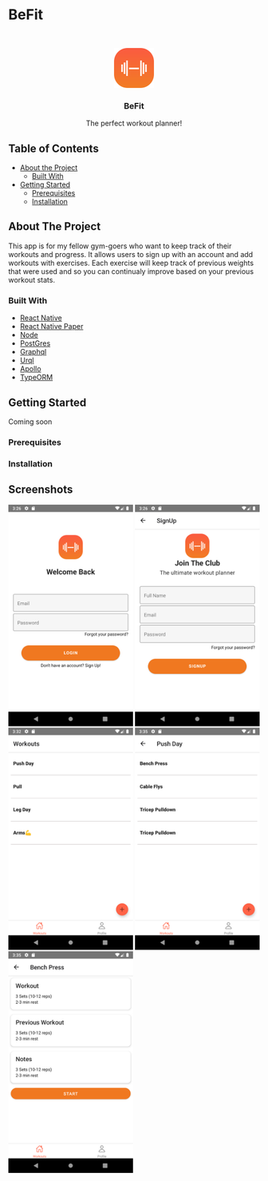 # BeFit

<!-- PROJECT LOGO -->
<br />
<p align="center">
    <img src="client/src/assets/images/BeFitLogo.png" alt="BefitLogo" width="80" height="80">

  <h3 align="center">BeFit</h3>

  <p align="center">
    The perfect workout planner!
  </p>
</p>


<!-- TABLE OF CONTENTS -->
## Table of Contents

* [About the Project](#about-the-project)
  * [Built With](#built-with)
* [Getting Started](#getting-started)
  * [Prerequisites](#prerequisites)
  * [Installation](#installation)




<!-- ABOUT THE PROJECT -->
## About The Project

This app is for my fellow gym-goers who want to keep track of their workouts and progress. It allows users to sign up with an account and add workouts with exercises. Each exercise will keep track of previous weights that were used and so you can continualy improve based on your previous workout stats.

### Built With

* [React Native](https://reactnative.dev/docs/getting-started)
* [React Native Paper](https://callstack.github.io/react-native-paper/)
* [Node](https://nodejs.org/en/docs/guides/getting-started-guide/)
* [PostGres](https://www.postgresql.org/)
* [Graphql](https://graphql.org/)
* [Urql](https://formidable.com/open-source/urql/docs/)
* [Apollo](https://www.apollographql.com/docs/apollo-server/)
* [TypeORM](https://typeorm.io/#/)



<!-- GETTING STARTED -->
## Getting Started
Coming soon

### Prerequisites

### Installation

<!-- USAGE EXAMPLES -->
## Screenshots
<p float="left"> 
 <img src="client/screenshots/SignIn.png" alt="signIn" width="250">
  <img src="client/screenshots/Signup.png" alt="signIn" width="250">
   <img src="client/screenshots/Workouts.png" alt="signIn" width="250">
    <img src="client/screenshots/Exercises.png" alt="signIn" width="250">
     <img src="client/screenshots/ExerciseDetail.png" alt="signIn" width="250">
    </>


